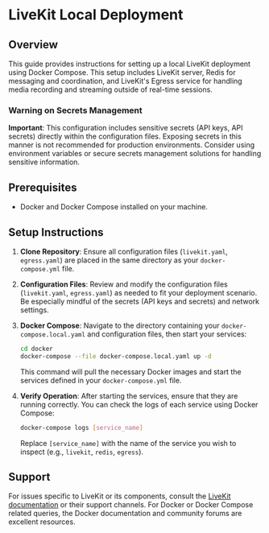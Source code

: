 # LiveKit Local Deployment

## Overview

This guide provides instructions for setting up a local LiveKit deployment using Docker Compose.  This setup includes LiveKit server, Redis for messaging and coordination, and LiveKit's Egress service for handling media recording and streaming outside of real-time sessions.

### Warning on Secrets Management

**Important**: This configuration includes sensitive secrets (API keys, API secrets) directly within the configuration files. Exposing secrets in this manner is not recommended for production environments. Consider using environment variables or secure secrets management solutions for handling sensitive information.

## Prerequisites

- Docker and Docker Compose installed on your machine.

## Setup Instructions

1. **Clone Repository**: Ensure all configuration files (`livekit.yaml`, `egress.yaml`) are placed in the same directory as your `docker-compose.yml` file.

2. **Configuration Files**: Review and modify the configuration files (`livekit.yaml`, `egress.yaml`) as needed to fit your deployment scenario. Be especially mindful of the secrets (API keys and secrets) and network settings.

3. **Docker Compose**: Navigate to the directory containing your `docker-compose.local.yaml` and configuration files, then start your services:

    ```bash
    cd docker
    docker-compose --file docker-compose.local.yaml up -d
    ```

    This command will pull the necessary Docker images and start the services defined in your `docker-compose.yml` file.

4. **Verify Operation**: After starting the services, ensure that they are running correctly. You can check the logs of each service using Docker Compose:

    ```bash
    docker-compose logs [service_name]
    ```

    Replace `[service_name]` with the name of the service you wish to inspect (e.g., `livekit`, `redis`, `egress`).


## Support

For issues specific to LiveKit or its components, consult the [LiveKit documentation](https://docs.livekit.io/) or their support channels. For Docker or Docker Compose related queries, the Docker documentation and community forums are excellent resources.

